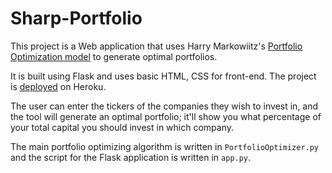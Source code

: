 # Sharp-Portfolio
This project is a Web application that uses Harry Markowiitz's [Portfolio Optimization model](https://en.wikipedia.org/wiki/Markowitz_model) to generate optimal portfolios.

It is built using Flask and uses basic HTML, CSS for front-end. The project is [deployed](https://sharp-portfolio.herokuapp.com/) on Heroku.



The user can enter the tickers of the companies they wish to invest in, and the tool will generate an optimal portfolio; it'll show you what percentage of your total capital you should invest in which company.

The main portfolio optimizing algorithm is written in `PortfolioOptimizer.py` and the script for the Flask application is written in `app.py`.